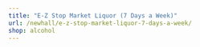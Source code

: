 ```yaml
---
title: "E-Z Stop Market Liquor (7 Days a Week)"
url: /newhall/e-z-stop-market-liquor-7-days-a-week/
shop: alcohol
---
```

